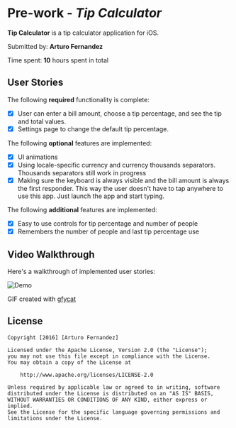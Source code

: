 # Pre-work - *Tip Calculator*

**Tip Calculator** is a tip calculator application for iOS.

Submitted by: **Arturo Fernandez**

Time spent: **10** hours spent in total

## User Stories

The following **required** functionality is complete:

* [X] User can enter a bill amount, choose a tip percentage, and see the tip and total values.
* [X] Settings page to change the default tip percentage.

The following **optional** features are implemented:
* [X] UI animations
* [X] Using locale-specific currency and currency thousands separators. Thousands separators still work in progress
* [X] Making sure the keyboard is always visible and the bill amount is always the first responder. This way the user doesn't have to tap anywhere to use this app. Just launch the app and start typing.

The following **additional** features are implemented:
- [X] Easy to use controls for tip percentage and number of people
- [X] Remembers the number of people and last tip percentage use

## Video Walkthrough 

Here's a walkthrough of implemented user stories:

<img src="https://thumbs.gfycat.com/IndelibleUnhealthyGossamerwingedbutterfly-size_restricted.gif" alt="Demo" data-canonical-src="https://thumbs.gfycat.com/IndelibleUnhealthyGossamerwingedbutterfly-size_restricted.gif" style="max-width:100%;">

GIF created with [gfycat](https://gfycat.com/)


## License

    Copyright [2016] [Arturo Fernandez]

    Licensed under the Apache License, Version 2.0 (the "License");
    you may not use this file except in compliance with the License.
    You may obtain a copy of the License at

        http://www.apache.org/licenses/LICENSE-2.0

    Unless required by applicable law or agreed to in writing, software
    distributed under the License is distributed on an "AS IS" BASIS,
    WITHOUT WARRANTIES OR CONDITIONS OF ANY KIND, either express or implied.
    See the License for the specific language governing permissions and
    limitations under the License.

